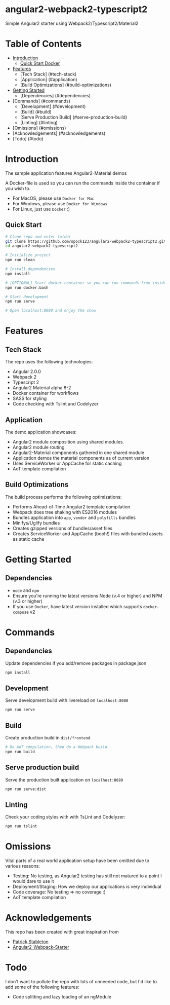 # angular2-webpack2-typescript2
Simple Angular2 starter using Webpack2/Typescript2/Material2

# Table of Contents
* [Introduction](#introduction)
   * [Quick Start Docker](#quick-start)
* [Features](#features)
  * [Tech Stack] (#tech-stack)
  * [Application] (#application)
  * [Build Optimizations] (#build-optimizations)
* [Getting Started](#getting-started)
  * [Dependencies] (#dependencies)
* [Commands] (#commands)
   * [Development] (#development)
   * [Build] (#build)
   * [Serve Production Build] (#serve-production-build)
   * [Linting] (#linting)
* [Omissions] (#omissions)
* [Acknowledgements] (#acknowledgements)
* [Todo] (#todo)


# Introduction
The sample application features Angular2-Material demos

A Docker-file is used so you can run the commands inside the container if you wish to.

* For MacOS, please use `Docker for Mac`
* For Windows, please use `Docker for Windows`
* For Linux, just use `Docker` :)

## Quick Start
```bash
# Clone repo and enter folder
git clone https://github.com/spock123/angular2-webpack2-typescript2.git
cd angular2-webpack2-typescript2

# Initialize project
npm run clean

# Install dependencies
npm install

# [OPTIONAL] Start docker container so you can run commands from inside, if you wish
npm run docker:bash

# Start development
npm run serve

# Open localhost:8080 and enjoy the show
```


# Features

## Tech Stack
The repo uses the following technologies:

* Angular 2.0.0
* Webpack 2
* Typescript 2
* Angular2 Material alpha 8-2
* Docker container for workflows
* SASS for styling
* Code checking with Tslint and Codelyzer

## Application
The demo application showcases:

* Angular2 module composition using shared modules.
* Angular2 module routing
* Angular2-Material components gathered in one shared module
* Application demos the material components as of current version
* Uses ServiceWorker or AppCache for static caching
* AoT template compilation

## Build Optimizations
The build process performs the following optimizations:

* Performs Ahead-of-Time Angular2 template compilation
* Webpack does tree shaking with ES2016 modules
* Bundles application into `app`, `vendor` and `polyfills` bundles
* Minifys/Uglify bundles
* Creates gzipped versions of bundles/asset files
* Creates ServiceWorker and AppCache (booh!) files with bundled assets as static cache


# Getting Started
## Dependencies

* `node` and `npm`
* Ensure you're running the latest versions Node (v.4 or higher)  and NPM (v.3 or higher)
* If you use `Docker`, have latest version installed which supports `docker-compose` v2



# Commands

## Dependencies
Update dependencies if you add/remove packages in package.json
```bash
npm install
```

## Development
Serve development build with livereload on `localhost:8080`
```bash
npm run serve
```

## Build
Create production build in `dist/frontend`
```bash
# Do AoT compilation, then do a Webpack build
npm run build

```

## Serve production build
Serve the production built application on `localhost:8080`
```bash
npm run serve:dist
```

## Linting
Check your coding styles with with TsLint and Codelyzer:

```bash
npm run tslint
```

# Omissions
Vital parts of a real world application setup have been omitted due to various reasons:

* Testing: No testing, as Angular2 testing has still not matured to a point I would dare to use it
* Deployment/Staging: How we deploy our applications is very individual
* Code coverage: No testing => no coverage :)
* AoT template compilation


# Acknowledgements
This repo has been created with great inspiration from

* <a href="https://github.com/gdi2290" target="_new">Patrick Stableton</a>
* <a href="https://github.com/AngularClass/angular2-webpack-starter" target="_new">Angular2-Webpack-Starter</a>

# Todo
I don't want to pollute the repo with lots of unneeded code, but I'd like to add some of the following features:

* Code splitting and lazy loading of an ngModule
